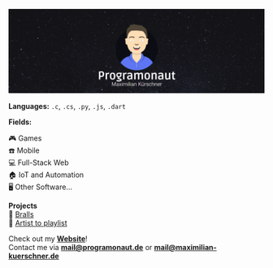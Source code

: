 ![programonaut banner](images/programonaut.png)

**Languages:** `.c`, `.cs`, `.py`, `.js`, `.dart`

**Fields:**

🎮 Games<br/>
☎️ Mobile<br/>
💻 Full-Stack Web<br/>
🏠 IoT and Automation<br/>
🖥️ Other Software...

**Projects**  
🏐 [Bralls](https://play.google.com/store/apps/details?id=com.Deved.Bralls)  
🎵 [Artist to playlist](https://playlist.deved.tech/)  

Check out my [**Website**](https://deved.tech)!  
Contact me via **mail@programonaut.de** or **mail@maximilian-kuerschner.de**
